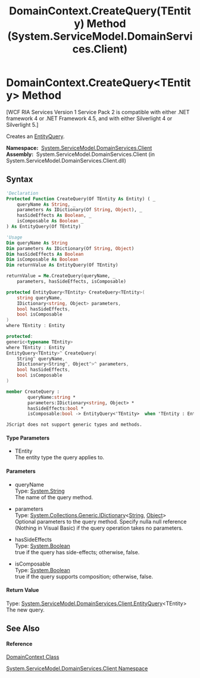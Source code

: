 ﻿---
title: DomainContext.CreateQuery(TEntity) Method  (System.ServiceModel.DomainServices.Client)
TOCTitle: CreateQuery(TEntity) Method
ms:assetid: M:System.ServiceModel.DomainServices.Client.DomainContext.CreateQuery``1(System.String,System.Collections.Generic.IDictionary{System.String,System.Object},System.Boolean,System.Boolean)
ms:mtpsurl: https://msdn.microsoft.com/en-us/library/Ff422988(v=VS.91)
ms:contentKeyID: 28755357
ms.date: 01/27/2012
mtps_version: v=VS.91
f1_keywords:
- System.ServiceModel.DomainServices.Client.DomainContext.CreateQuery``1
dev_langs:
- CSharp
- JScript
- VB
- FSharp
- c++
api_location:
- System.ServiceModel.DomainServices.Client.dll
api_name:
- System.ServiceModel.DomainServices.Client.DomainContext.CreateQuery
api_type:
- Managed
topic_type:
- apiref
- kbSyntax
product_family_name: VS
ROBOTS: INDEX,FOLLOW
---

# DomainContext.CreateQuery\<TEntity\> Method

\[WCF RIA Services Version 1 Service Pack 2 is compatible with either .NET framework 4 or .NET Framework 4.5, and with either Silverlight 4 or Silverlight 5.\]

Creates an [EntityQuery](ff422488\(v=vs.91\).md).

**Namespace:**  [System.ServiceModel.DomainServices.Client](ff422479\(v=vs.91\).md)  
**Assembly:**  System.ServiceModel.DomainServices.Client (in System.ServiceModel.DomainServices.Client.dll)

## Syntax

``` vb
'Declaration
Protected Function CreateQuery(Of TEntity As Entity) ( _
    queryName As String, _
    parameters As IDictionary(Of String, Object), _
    hasSideEffects As Boolean, _
    isComposable As Boolean _
) As EntityQuery(Of TEntity)
```

``` vb
'Usage
Dim queryName As String
Dim parameters As IDictionary(Of String, Object)
Dim hasSideEffects As Boolean
Dim isComposable As Boolean
Dim returnValue As EntityQuery(Of TEntity)

returnValue = Me.CreateQuery(queryName, _
    parameters, hasSideEffects, isComposable)
```

``` csharp
protected EntityQuery<TEntity> CreateQuery<TEntity>(
    string queryName,
    IDictionary<string, Object> parameters,
    bool hasSideEffects,
    bool isComposable
)
where TEntity : Entity
```

``` c++
protected:
generic<typename TEntity>
where TEntity : Entity
EntityQuery<TEntity>^ CreateQuery(
    String^ queryName, 
    IDictionary<String^, Object^>^ parameters, 
    bool hasSideEffects, 
    bool isComposable
)
```

``` fsharp
member CreateQuery : 
        queryName:string * 
        parameters:IDictionary<string, Object> * 
        hasSideEffects:bool * 
        isComposable:bool -> EntityQuery<'TEntity>  when 'TEntity : Entity
```

``` jscript
JScript does not support generic types and methods.
```

#### Type Parameters

  - TEntity  
    The entity type the query applies to.

#### Parameters

  - queryName  
    Type: [System.String](https://msdn.microsoft.com/en-us/library/s1wwdcbf)  
    The name of the query method.  

<!-- end list -->

  - parameters  
    Type: [System.Collections.Generic.IDictionary](https://msdn.microsoft.com/en-us/library/s4ys34ea)\<[String](https://msdn.microsoft.com/en-us/library/s1wwdcbf), [Object](https://msdn.microsoft.com/en-us/library/e5kfa45b)\>  
    Optional parameters to the query method. Specify nulla null reference (Nothing in Visual Basic) if the query operation takes no parameters.  

<!-- end list -->

  - hasSideEffects  
    Type: [System.Boolean](https://msdn.microsoft.com/en-us/library/a28wyd50)  
    true if the query has side-effects; otherwise, false.  

<!-- end list -->

  - isComposable  
    Type: [System.Boolean](https://msdn.microsoft.com/en-us/library/a28wyd50)  
    true if the query supports composition; otherwise, false.  

#### Return Value

Type: [System.ServiceModel.DomainServices.Client.EntityQuery](ff422815\(v=vs.91\).md)\<TEntity\>  
The new query.  

## See Also

#### Reference

[DomainContext Class](ff422732\(v=vs.91\).md)

[System.ServiceModel.DomainServices.Client Namespace](ff422479\(v=vs.91\).md)


